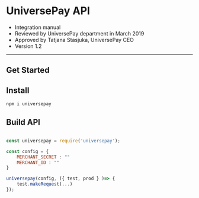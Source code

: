 # UniversePay API

* Integration manual
* Reviewed by UniversePay department in March 2019
* Approved by Tatjana Stasjuka, UniversePay CEO
* Version 1.2

--------------------------

## Get Started



## Install

`npm i universepay`


## Build API

```Javascript

const universepay = require('universepay');

const config = { 
    MERCHANT_SECRET : ""
    MERCHANT_ID : ""
}

universepay(config, ({ test, prod } )=> {
    test.makeRequest(...)
});

```

